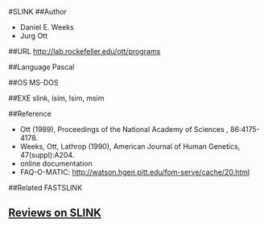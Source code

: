 #SLINK
##Author
* Daniel E. Weeks
* Jurg Ott

##URL
http://lab.rockefeller.edu/ott/programs

##Language
Pascal

##OS
MS-DOS

##EXE
slink, isim, lsim, msim

##Reference
* Ott (1989), Proceedings of the National Academy of Sciences , 86:4175-4178.
* Weeks, Ott, Lathrop (1990), American Journal of Human Genetics, 47(suppl):A204.
* online documentation
* FAQ-O-MATIC: http://watson.hgen.pitt.edu/fom-serve/cache/20.html

##Related
FASTSLINK


## [Reviews on SLINK](https://github.com/gaow/genetic-analysis-software/issues/526)